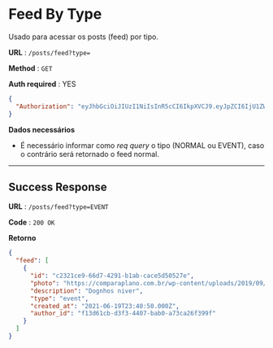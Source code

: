 # Feed By Type

Usado para acessar os posts (feed) por tipo.

**URL** : `/posts/feed?type=`

**Method** : `GET`

**Auth required** : YES

```json
{
  "Authorization": "eyJhbGciOiJIUzI1NiIsInR5cCI6IkpXVCJ9.eyJpZCI6IjU1ZWFhOTI4LWY2ZDctNDMwMi1iNGY5LWE5NWU1Y2E3ZTc5MyIsImlhdCI6MTYyNDEzMDE5MywiZXhwIjoxNjI0MjE2NTkzfQ.Cxh1y1LMcTqcj3MJ3qKPiy0wI2NffjrY5JMsTZtOq8o"
}
```

**Dados necessários**

- É necessário informar como _req query_ o tipo (NORMAL ou EVENT), caso o contrário será retornado o feed normal.

---

## Success Response

**URL** : `/posts/feed?type=EVENT`

**Code** : `200 OK`

**Retorno**

```json
{
  "feed": [
    {
      "id": "c2321ce9-66d7-4291-b1ab-cace5d50527e",
      "photo": "https://comparaplano.com.br/wp-content/uploads/2019/09/dog-tv-1024x502.png",
      "description": "Dognhos niver",
      "type": "event",
      "created_at": "2021-06-19T23:40:50.000Z",
      "author_id": "f13d61cb-d3f3-4407-bab0-a73ca26f399f"
    }
  ]
}
```
